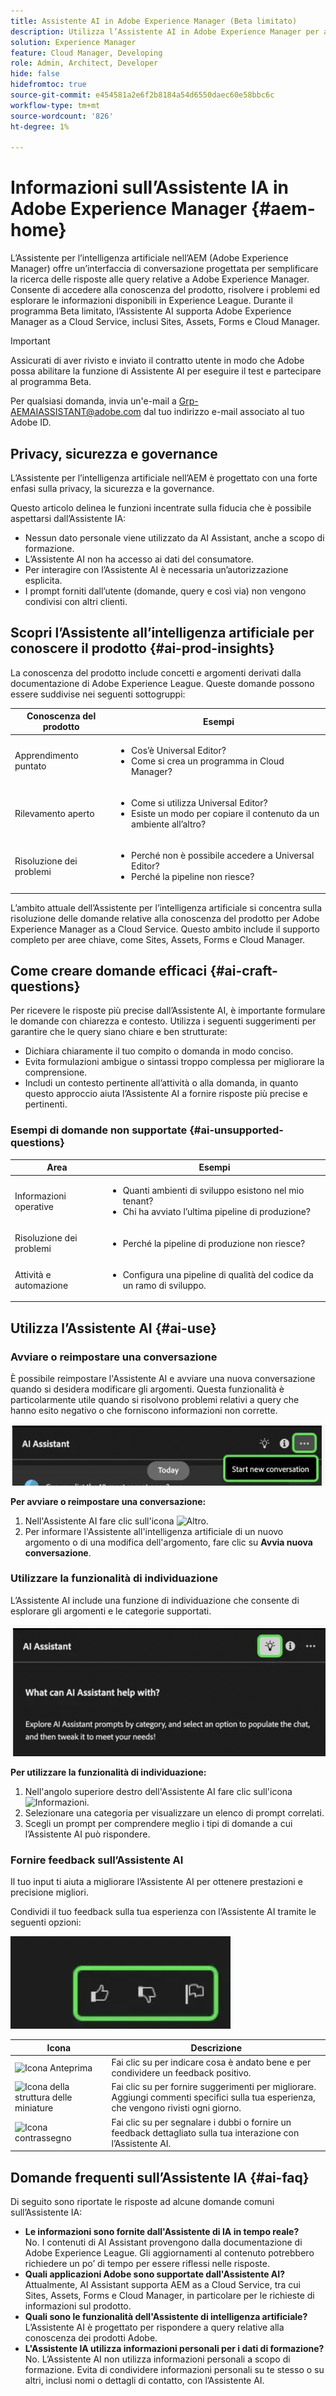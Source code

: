 ```yaml
---
title: Assistente AI in Adobe Experience Manager (Beta limitato)
description: Utilizza l’Assistente AI in Adobe Experience Manager per aiutarti a trovare risposte, risolvere problemi ed esplorare Sites, Assets, Forms e Cloud Manager.
solution: Experience Manager
feature: Cloud Manager, Developing
role: Admin, Architect, Developer
hide: false
hidefromtoc: true
source-git-commit: e454581a2e6f2b8184a54d6550daec60e58bbc6c
workflow-type: tm+mt
source-wordcount: '826'
ht-degree: 1%

---
```


# Informazioni sull’Assistente IA in Adobe Experience Manager {#aem-home}

L’Assistente per l’intelligenza artificiale nell’AEM (Adobe Experience Manager) offre un’interfaccia di conversazione progettata per semplificare la ricerca delle risposte alle query relative a Adobe Experience Manager. Consente di accedere alla conoscenza del prodotto, risolvere i problemi ed esplorare le informazioni disponibili in Experience League. Durante il programma Beta limitato, l’Assistente AI supporta Adobe Experience Manager as a Cloud Service, inclusi Sites, Assets, Forms e Cloud Manager.

>[!IMPORTANT]
>Assicurati di aver rivisto e inviato il contratto utente in modo che Adobe possa abilitare la funzione di Assistente AI per eseguire il test e partecipare al programma Beta.
>
>Per qualsiasi domanda, invia un&#39;e-mail a [Grp-AEMAIASSISTANT@adobe.com](mailto:Grp-AEMAIASSISTANT@adobe.com) dal tuo indirizzo e-mail associato al tuo Adobe ID.

## Privacy, sicurezza e governance

L’Assistente per l’intelligenza artificiale nell’AEM è progettato con una forte enfasi sulla privacy, la sicurezza e la governance.

Questo articolo delinea le funzioni incentrate sulla fiducia che è possibile aspettarsi dall’Assistente IA:

* Nessun dato personale viene utilizzato da AI Assistant, anche a scopo di formazione.
* L’Assistente AI non ha accesso ai dati del consumatore.
* Per interagire con l’Assistente AI è necessaria un’autorizzazione esplicita.
* I prompt forniti dall’utente (domande, query e così via) non vengono condivisi con altri clienti.


## Scopri l’Assistente all’intelligenza artificiale per conoscere il prodotto {#ai-prod-insights}

La conoscenza del prodotto include concetti e argomenti derivati dalla documentazione di Adobe Experience League. Queste domande possono essere suddivise nei seguenti sottogruppi:

| Conoscenza del prodotto | Esempi |
| --- | --- |
| Apprendimento puntato | <ul><li>Cos’è Universal Editor?</li><li>Come si crea un programma in Cloud Manager?</li></ul> |
| Rilevamento aperto | <ul><li>Come si utilizza Universal Editor?</li><li>Esiste un modo per copiare il contenuto da un ambiente all’altro?</li></ul> |
| Risoluzione dei problemi | <ul><li>Perché non è possibile accedere a Universal Editor?</li><li>Perché la pipeline non riesce?</li></ul> |

L’ambito attuale dell’Assistente per l’intelligenza artificiale si concentra sulla risoluzione delle domande relative alla conoscenza del prodotto per Adobe Experience Manager as a Cloud Service. Questo ambito include il supporto completo per aree chiave, come Sites, Assets, Forms e Cloud Manager.

## Come creare domande efficaci {#ai-craft-questions}

Per ricevere le risposte più precise dall’Assistente AI, è importante formulare le domande con chiarezza e contesto. Utilizza i seguenti suggerimenti per garantire che le query siano chiare e ben strutturate:

* Dichiara chiaramente il tuo compito o domanda in modo conciso.
* Evita formulazioni ambigue o sintassi troppo complessa per migliorare la comprensione.
* Includi un contesto pertinente all’attività o alla domanda, in quanto questo approccio aiuta l’Assistente AI a fornire risposte più precise e pertinenti.

### Esempi di domande non supportate {#ai-unsupported-questions}

| Area | Esempi |
| --- | --- |
| Informazioni operative | <ul><li>Quanti ambienti di sviluppo esistono nel mio tenant?</li><li>Chi ha avviato l’ultima pipeline di produzione?</li></ul> |
| Risoluzione dei problemi | <ul><li>Perché la pipeline di produzione non riesce?</li></ul> |
| Attività e automazione | <ul><li>Configura una pipeline di qualità del codice da un ramo di sviluppo.</li></ul> |


## Utilizza l’Assistente AI {#ai-use}


### Avviare o reimpostare una conversazione

È possibile reimpostare l&#39;Assistente AI e avviare una nuova conversazione quando si desidera modificare gli argomenti. Questa funzionalità è particolarmente utile quando si risolvono problemi relativi a query che hanno esito negativo o che forniscono informazioni non corrette.

![Pulsante Avvia conversazione](/help/implementing/cloud-manager/assets/ai-assistant-start-conversation.png)

**Per avviare o reimpostare una conversazione:**

1. Nell&#39;Assistente AI fare clic sull&#39;icona ![Altro](https://spectrum.adobe.com/static/icons/workflow_18/Smock_More_18_N.svg).
1. Per informare l&#39;Assistente all&#39;intelligenza artificiale di un nuovo argomento o di una modifica dell&#39;argomento, fare clic su **Avvia nuova conversazione**.

### Utilizzare la funzionalità di individuazione

L’Assistente AI include una funzione di individuazione che consente di esplorare gli argomenti e le categorie supportati.

![Icona lampadina idea](/help/implementing/cloud-manager/assets/ai-assistant-idea.png)

**Per utilizzare la funzionalità di individuazione:**

1. Nell&#39;angolo superiore destro dell&#39;Assistente AI fare clic sull&#39;icona ![Informazioni](https://spectrum.adobe.com/static/icons/workflow_18/Smock_Learn_18_N.svg).
1. Selezionare una categoria per visualizzare un elenco di prompt correlati.
1. Scegli un prompt per comprendere meglio i tipi di domande a cui l’Assistente AI può rispondere.

### Fornire feedback sull’Assistente AI

Il tuo input ti aiuta a migliorare l’Assistente AI per ottenere prestazioni e precisione migliori.

Condividi il tuo feedback sulla tua esperienza con l’Assistente AI tramite le seguenti opzioni:

![Miniature in alto, miniature in basso e icone dei flag](/help/implementing/cloud-manager/assets/ai-assistant-feedback.png)

| Icona | Descrizione |
| --- | --- |
| ![Icona Anteprima](https://spectrum.adobe.com/static/icons/workflow_18/Smock_ThumbUpOutline_18_N.svg) | Fai clic su per indicare cosa è andato bene e per condividere un feedback positivo. |
| ![Icona della struttura delle miniature](https://spectrum.adobe.com/static/icons/workflow_18/Smock_ThumbDownOutline_18_N.svg) | Fai clic su per fornire suggerimenti per migliorare. Aggiungi commenti specifici sulla tua esperienza, che vengono rivisti ogni giorno. |
| ![Icona contrassegno](https://spectrum.adobe.com/static/icons/workflow_18/Smock_Flag_18_N.svg) | Fai clic su per segnalare i dubbi o fornire un feedback dettagliato sulla tua interazione con l’Assistente AI. |

## Domande frequenti sull’Assistente IA {#ai-faq}

Di seguito sono riportate le risposte ad alcune domande comuni sull’Assistente IA:

* **Le informazioni sono fornite dall&#39;Assistente di IA in tempo reale?**\
  No. I contenuti di AI Assistant provengono dalla documentazione di Adobe Experience League. Gli aggiornamenti al contenuto potrebbero richiedere un po’ di tempo per essere riflessi nelle risposte.
* **Quali applicazioni Adobe sono supportate dall&#39;Assistente AI?**\
  Attualmente, AI Assistant supporta AEM as a Cloud Service, tra cui Sites, Assets, Forms e Cloud Manager, in particolare per le richieste di informazioni sul prodotto.
* **Quali sono le funzionalità dell&#39;Assistente di intelligenza artificiale?**\
  L’Assistente AI è progettato per rispondere a query relative alla conoscenza dei prodotti Adobe.
* **L&#39;Assistente IA utilizza informazioni personali per i dati di formazione?**\
  No. L’Assistente AI non utilizza informazioni personali a scopo di formazione. Evita di condividere informazioni personali su te stesso o su altri, inclusi nomi o dettagli di contatto, con l’Assistente AI.



